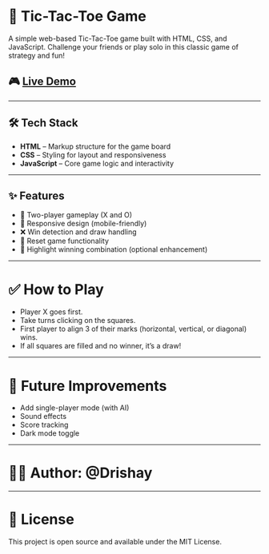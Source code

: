 # 🧠 Tic-Tac-Toe Game

A simple web-based Tic-Tac-Toe game built with HTML, CSS, and JavaScript. Challenge your friends or play solo in this classic game of strategy and fun!

## 🎮 [Live Demo](https://drishay.github.io/Tic-Tac-Toe/)

---

## 🛠 Tech Stack

- **HTML** – Markup structure for the game board
- **CSS** – Styling for layout and responsiveness
- **JavaScript** – Core game logic and interactivity

---

## ✨ Features

- 🔁 Two-player gameplay (X and O)
- 📱 Responsive design (mobile-friendly)
- ❌ Win detection and draw handling
- 🔄 Reset game functionality
- 🎉 Highlight winning combination (optional enhancement)



---
# ✅ How to Play
- Player X goes first.
- Take turns clicking on the squares.
- First player to align 3 of their marks (horizontal, vertical, or diagonal) wins.
- If all squares are filled and no winner, it’s a draw!

---

# 📌 Future Improvements
- Add single-player mode (with AI)
- Sound effects
- Score tracking
- Dark mode toggle

---

# 🧑‍💻 Author: @Drishay

---

# 📝 License
This project is open source and available under the MIT License.
